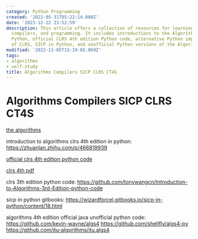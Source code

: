 ```yaml
---
category: Python Programming
created: '2022-05-31T05:22:14.000Z'
date: '2023-12-22 23:52:59'
description: This article offers a collection of resources for learning algorithms,
  compilers, and programming. It includes introductions to the Algorithms book in
  Python, official CLRS 4th edition Python code, alternative Python implementations
  of CLRS, SICP in Python, and unofficial Python versions of the Algorithms 4th edition.
modified: '2022-11-05T15:19:05.069Z'
tags:
- algorithms
- self-study
title: Algorithms Compilers SICP CLRS CT4S
---
```


# Algorithms Compilers SICP CLRS CT4S

[the algorithms](https://the-algorithms.com/)

introduction to algorithms clrs 4th edition in python:
https://zhuanlan.zhihu.com/p/466819939

[official clrs 4th edition python code](https://github.com/James4Ever0/CLRS-Python-Implementation)

[clrs 4th pdf](https://github.com/GenoWong/IntroductionToAlgorithms/blob/main/Introduction.to.Algorithms.4th.pdf)

clrs 3th edition python code:
https://github.com/tonywangcn/Introduction-to-Algorithms-3rd-Edition-python-code

sicp in python gitbooks:
https://wizardforcel.gitbooks.io/sicp-in-python/content/18.html

algorithms 4th edition official java unofficial python code:
https://github.com/kevin-wayne/algs4
https://github.com/shellfly/algs4-py
https://github.com/itu-algorithms/itu.algs4
